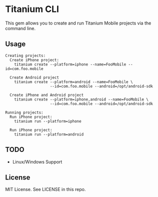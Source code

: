 # Titanium CLI

This gem allows you to create and run Titanium Mobile projects via the
command line.


## Usage

    Creating projects:
      Create iPhone project:
        titanium create --platform=iphone --name=FooMobile --id=com.foo.mobile

      Create Android project
        titanium create --platform=android --name=FooMobile \
                        --id=com.foo.mobile --android=/opt/android-sdk

      Create iPhone and Android project
        titanium create --platform=iphone,android --name=FooMobile \
                        --id=com.foo.mobile --android=/opt/android-sdk

    Running projects:
      Run iPhone project:
        titanium run --platform=iphone

      Run iPhone project:
        titanium run --platform=android



## TODO

* Linux/Windows Support


## License

MIT License. See LICENSE in this repo.
